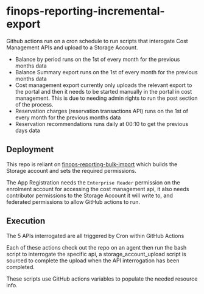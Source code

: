 # finops-reporting-incremental-export

Github actions run on a cron schedule to run scripts that interogate Cost Management APIs and upload to a Storage Account.

- Balance by period runs on the 1st of every month for the previous months data
- Balance Summary export runs on the 1st of every month for the previous months data
- Cost management export currently only uploads the relevant export to the portal and then it needs to be started manually in the portal in cost management. This is due to needing admin rights to run the post section of the process.
- Reservation charges (reservation transactions API) runs on the 1st of every month for the previous months data
- Reservation recommendations runs daily at 00:10 to get the previous days data


## Deployment 
This repo is reliant on [finops-reporting-bulk-import](https://github.com/hmcts/finops-reporting-bulk-import) which builds the Storage account and sets the required permissions.

The App Registration needs the `Enterprise Reader` permission on the enrolment account for accessing the cost management api, it also needs contributor permissions to the Storage Account it will write to, and federated permissions to allow GitHub actions to run.

## Execution
The 5 APIs interrogated are all triggered by Cron within GitHub Actions

Each of these actions check out the repo on an agent then run the bash script to interrogate the specific api, a storage_account_upload script is sourced to complete the upload when the API interrogation has been completed.

These scripts use GitHub actions variables to populate the needed resource info.


